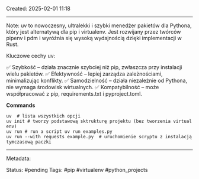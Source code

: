 Created: 2025-02-01 11:18 

--- 
Note:
uv to nowoczesny, ultralekki i szybki menedżer pakietów dla Pythona, który jest alternatywą dla pip i virtualenv. Jest rozwijany przez twórców pipenv i pdm i wyróżnia się wysoką wydajnością dzięki implementacji w Rust.

Kluczowe cechy uv:

✅ Szybkość – działa znacznie szybciej niż pip, zwłaszcza przy instalacji wielu pakietów.
✅ Efektywność – lepiej zarządza zależnościami, minimalizując konflikty.
✅ Samodzielność – działa niezależnie od Pythona, nie wymaga środowisk wirtualnych.
✅ Kompatybilność – może współpracować z pip, requirements.txt i pyproject.toml.

**Commands**
```shell
uv  # lista wszystkich opcji
uv init # tworzy podstawową sktrukturę projektu (bez tworzenia virtual env)
uv run # run a script uv run examples.py
uv run --with requests example.py  # uruchomienie scryptu z instalacją tymczasową paczki

```



--- 
Metadata: 

Status: #pending 
Tags: #pip #virtualenv #python_projects